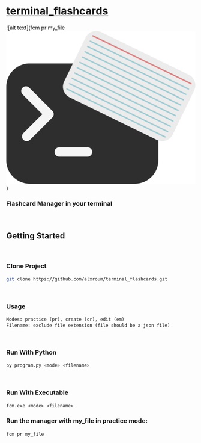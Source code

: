 # <ins>terminal_flashcards</ins>
![alt text](fcm pr my_file![alt text](https://github.com/alxroum/terminal_flashcards/blob/main/graphics/icon.png))
### Flashcard Manager in your terminal

<br>

## Getting Started
<br>

### Clone Project
```sh
git clone https://github.com/alxroum/terminal_flashcards.git
```
<br>

### Usage
```
Modes: practice (pr), create (cr), edit (em)
Filename: exclude file extension (file should be a json file)
```
<br>

### Run With Python
```sh
py program.py <mode> <filename>
``` 
<br>

### Run With Executable
```
fcm.exe <mode> <filename>
```
### Run the manager with my_file in practice mode:
```sh
fcm pr my_file
```

